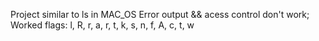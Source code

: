 Project similar to ls in MAC_OS
Error output && acess control don't work;
Worked flags: l, R, r, a, r, t, k, s, n, f, A, c, t, w